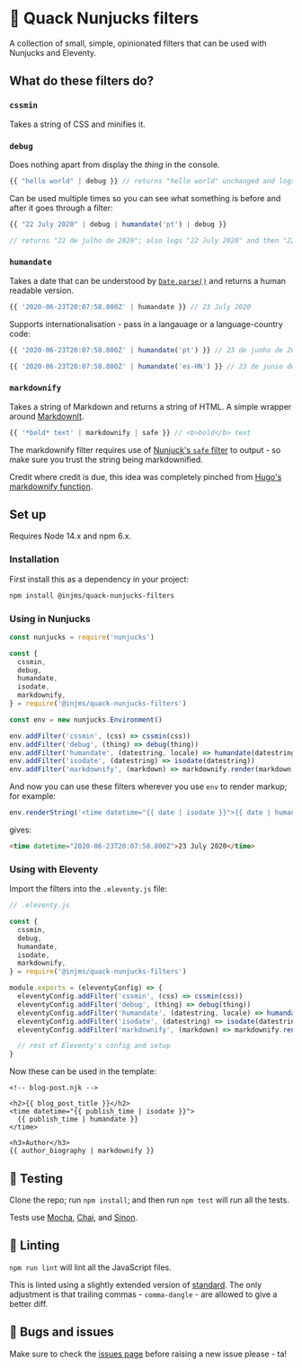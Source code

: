 # 🦆 Quack Nunjucks filters

A collection of small, simple, opinionated filters that can be used with Nunjucks and Eleventy.

## What do these filters do?

### `cssmin`

Takes a string of CSS and minifies it.

### `debug`

Does nothing apart from display the _thing_ in the console.

```javascript
{{ "hello world" | debug }} // returns "hello world" unchanged and logs "hello world" in the console
```

Can be used multiple times so you can see what something is before and after it goes through a filter:

```javascript
{{ "22 July 2020" | debug | humandate('pt') | debug }}

// returns "22 de julho de 2020"; also logs "22 July 2020" and then "22 de julho de 2020" in the console.
```

### `humandate`

Takes a date that can be understood by [`Date.parse()`](https://developer.mozilla.org/en-US/docs/Web/JavaScript/Reference/Global_Objects/Date/parse) and returns a human readable version.

```javascript
{{ '2020-06-23T20:07:58.800Z' | humandate }} // 23 July 2020
```

Supports internationalisation - pass in a langauage or a language-country code:

```javascript
{{ '2020-06-23T20:07:58.800Z' | humandate('pt') }} // 23 de junho de 2020
```

```javascript
{{ '2020-06-23T20:07:58.800Z' | humandate('es-HN') }} // 23 de junio de 2020
```

### `markdownify`

Takes a string of Markdown and returns a string of HTML. A simple wrapper around [MarkdownIt](https://github.com/markdown-it/markdown-it).

```javascript
{{ '*bold* text' | markdownify | safe }} // <b>bold</b> text
```

The markdownify filter requires use of [Nunjuck's `safe` filter](https://mozilla.github.io/nunjucks/templating.html#safe) to output - so make sure you trust the string being markdownified.

Credit where credit is due, this idea was completely pinched from [Hugo's markdownify function](https://gohugo.io/functions/markdownify/).

## Set up

Requires Node 14.x and npm 6.x.

### Installation

First install this as a dependency in your project:

```bash
npm install @injms/quack-nunjucks-filters
```

### Using in Nunjucks

```javascript
const nunjucks = require('nunjucks')

const {
  cssmin,
  debug,
  humandate,
  isodate,
  markdownify,
} = require('@injms/quack-nunjucks-filters')

const env = new nunjucks.Environment()

env.addFilter('cssmin', (css) => cssmin(css))
env.addFilter('debug', (thing) => debug(thing))
env.addFilter('humandate', (datestring, locale) => humandate(datestring, locale))
env.addFilter('isodate', (datestring) => isodate(datestring))
env.addFilter('markdownify', (markdown) => markdownify.render(markdown)) // Note the use of `render()`
```

And now you can use these filters wherever you use `env` to render markup; for example:

```javascript
env.renderString('<time datetime="{{ date | isodate }}">{{ date | humandate('en-AU') }}</time>', { date: 1592942878800 })
```

gives:

```html
<time datetime="2020-06-23T20:07:58.800Z">23 July 2020</time>
```

### Using with Eleventy

Import the filters into the `.eleventy.js` file:

```javascript
// .eleventy.js

const {
  cssmin,
  debug,
  humandate,
  isodate,
  markdownify,
} = require('@injms/quack-nunjucks-filters')

module.exports = (eleventyConfig) => {
  eleventyConfig.addFilter('cssmin', (css) => cssmin(css))
  eleventyConfig.addFilter('debug', (thing) => debug(thing))
  eleventyConfig.addFilter('humandate', (datestring, locale) => humandate(datestring, locale))
  eleventyConfig.addFilter('isodate', (datestring) => isodate(datestring))
  eleventyConfig.addFilter('markdownify', (markdown) => markdownify.render(markdown)) // Note the use of `render()`

  // rest of Eleventy's config and setup
}
```

Now these can be used in the template:

```njk
<!-- blog-post.njk -->

<h2>{{ blog_post_title }}</h2>
<time datetime="{{ publish_time | isodate }}">
  {{ publish_time | humandate }}
</time>

<h3>Author</h3>
{{ author_biography | markdownify }}
```

## 🧪 Testing

Clone the repo; run `npm install`; and then run `npm test` will run all the tests.

Tests use [Mocha](https://mochajs.org/), [Chai](http://chaijs.com), and [Sinon](https://sinonjs.org/).

## 👔 Linting

`npm run lint` will lint all the JavaScript files.

This is linted using a slightly extended version of [standard](https://standardjs.com/). The only adjustment is that trailing commas - `comma-dangle` - are allowed to give a better diff.

## 🐞 Bugs and issues

Make sure to check the [issues page](https://github.com/injms/quack-nunjucks-filters/issues) before raising a new issue please - ta!
